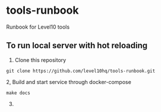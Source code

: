 # tools-runbook
Runbook for Level10 tools

## To run local server with hot reloading

1. Clone this repository
```
git clone https://github.com/level10hq/tools-runbook.git
```

2, Build and start service through docker-compose
```
make docs
```

3.  